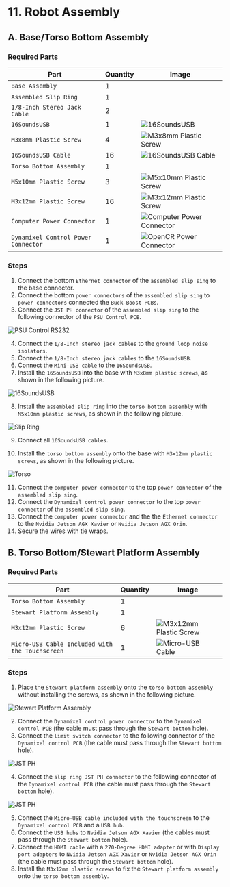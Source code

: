 # 11. Robot Assembly

## A. Base/Torso Bottom Assembly

### Required Parts

| Part                                | Quantity | Image                                                                                 |
| ----------------------------------- | -------- | ------------------------------------------------------------------------------------- |
| `Base Assembly`                     | 1        |                                                                                       |
| `Assembled Slip Ring`               | 1        |                                                                                       |
| `1/8-Inch Stereo Jack Cable`        | 2        |                                                                                       |
| `16SoundsUSB`                       | 1        | ![16SoundsUSB](images/electronics/16SoundsUSB.jpg)                                    |
| `M3x8mm Plastic Screw`              | 4        | ![M3x8mm Plastic Screw](images/hardware/M3x8mm-plastic.jpg)                           |
| `16SoundsUSB Cable`                 | 16       | ![16SoundsUSB Cable](images/assemblies/04/crossover-RJ12-flat-cable.jpg)              |
| `Torso Bottom Assembly`             | 1        |                                                                                       |
| `M5x10mm Plastic Screw`             | 3        | ![M5x10mm Plastic Screw](images/hardware/M5x10mm-plastic.jpg)                         |
| `M3x12mm Plastic Screw`             | 16       | ![M3x12mm Plastic Screw](images/hardware/M3x12mm-plastic.jpg)                         |
| `Computer Power Connector`          | 1        | ![Computer Power Connector](images/assemblies/04/slip-ring-cable-computer.jpg)        |
| `Dynamixel Control Power Connector` | 1        | ![OpenCR Power Connector](images/assemblies/04/slip-ring-cable-dynamixel-control.jpg) |

### Steps

1. Connect the bottom `Ethernet connector` of the `assembled slip sing` to the base connector.
2. Connect the bottom `power connectors` of the `assembled slip sing` to `power connectors` connected
   the `Buck-Boost PCBs`.
3. Connect the `JST PH connector` of the `assembled slip sing` to the following connector of the `PSU Control PCB`.

![PSU Control RS232](images/assemblies/11/psu-control-rs232.jpg)

4. Connect the `1/8-Inch stereo jack cables` to the `ground loop noise isolators`.
5. Connect the `1/8-Inch stereo jack cables` to the `16SoundsUSB`.
6. Connect the `Mini-USB cable` to the `16SoundsUSB`.
7. Install the `16SoundsUSB` into the base with `M3x8mm plastic screws`, as shown in the following picture.

![16SoundsUSB](images/assemblies/11/sound-card.jpg)

8. Install the `assembled slip ring` into the `torso bottom assembly` with `M5x10mm plastic screws`, as shown in the
   following picture.

![Slip Ring](images/assemblies/11/slip-ring.jpg)

9. Connect all `16SoundsUSB cables`.

10. Install the `torso bottom assembly` onto the base with `M3x12mm plastic screws`, as shown in the following picture.

![Torso](images/assemblies/11/torso.jpg)

11. Connect the `computer power connector` to the top `power connector` of the `assembled slip sing`.
12. Connect the `Dynamixel control power connector` to the top `power connector` of the `assembled slip sing`.
13. Connect the `computer power connector` and the the `Ethernet connector` to the `Nvidia Jetson AGX Xavier` or `Nvidia Jetson AGX Orin`.
14. Secure the wires with tie wraps.

## B. Torso Bottom/Stewart Platform Assembly

### Required Parts

| Part                                            | Quantity | Image                                                             |
| ----------------------------------------------- | -------- | ------------------------------------------------------------------|
| `Torso Bottom Assembly`                         | 1        |                                                                   |
| `Stewart Platform Assembly`                     | 1        |                                                                   |
| `M3x12mm Plastic Screw`                         | 6        | ![M3x12mm Plastic Screw](images/hardware/M3x12mm-plastic.jpg)     |
| `Micro-USB Cable Included with the Touchscreen` | 1        | ![Micro-USB Cable](images/electronics/micro-usb-cable-screen.jpg) |

### Steps

1. Place the `Stewart platform assembly` onto the `torso bottom assembly` without installing the screws, as shown in the
   following picture.

![Stewart Platform Assembly](images/assemblies/11/stewart.jpg)

2. Connect the `Dynamixel control power connector` to the `Dynamixel control PCB` (the cable must pass through the `Stewart bottom` hole).
3. Connect the `limit switch connector` to the following connector of the `Dynamixel control PCB` (the cable must pass through the `Stewart bottom` hole).

![JST PH](images/assemblies/11/dynamixel-control-limit-switch.jpg)

4. Connect the `slip ring JST PH connector` to the following connector of the `Dynamixel control PCB` (the cable must pass through the `Stewart bottom` hole).

![JST PH](images/assemblies/11/dynamixel-control-rs232.jpg)

5. Connect the `Micro-USB cable included with the touchscreen` to the `Dynamixel control PCB` and a `USB hub`.
6. Connect the `USB hubs` to `Nvidia Jetson AGX Xavier` (the cables must pass through the `Stewart bottom` hole).
7. Connect the `HDMI cable` with a `270-Degree HDMI adapter` or with `Display port adapters` to `Nvidia Jetson AGX Xavier` or `Nvidia Jetson AGX Orin` (the cable must pass through the `Stewart bottom` hole).
8. Install the `M3x12mm plastic screws` to fix the `Stewart platform assembly` onto the `torso bottom assembly`.
